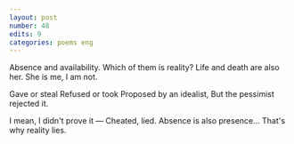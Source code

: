 ```yaml
---
layout: post
number: 48
edits: 9
categories: poems eng
---
```


Absence and availability.
Which of them is reality?
Life and death are also her.
She is me, I am not.

Gave or steal
Refused or took
Proposed by an idealist, 
But the pessimist rejected it.

I mean, I didn't prove it — 
Cheated, lied. 
Absence is also presence...
That's why reality lies.
